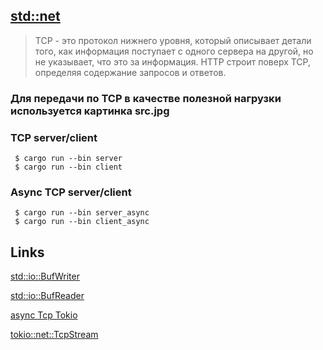 

## [std::net](https://doc.rust-lang.org/std/net/index.html)

 > TCP - это протокол нижнего уровня, который описывает детали того, как информация поступает с одного сервера на другой, но не указывает, что это за информация. 
 > HTTP строит поверх TCP, определяя содержание запросов и ответов.
 
### Для передачи по TCP в качестве полезной нагрузки используется картинка src.jpg 

### TCP server/client

```
 $ cargo run --bin server
 $ cargo run --bin client
```

### Async TCP server/client

```
 $ cargo run --bin server_async
 $ cargo run --bin client_async
```
 
## Links
 
[std::io::BufWriter](https://doc.rust-lang.org/std/io/struct.BufWriter.html)

[std::io::BufReader](https://doc.rust-lang.org/std/io/struct.BufReader.html)

[async Tcp Tokio](https://tokio.rs/tokio/tutorial)

[tokio::net::TcpStream](https://docs.rs/tokio/latest/tokio/net/struct.TcpStream.html)

